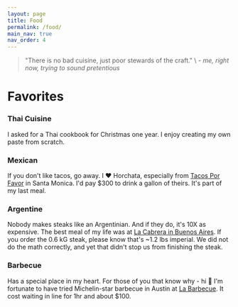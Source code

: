 ```yaml
---
layout: page
title: Food
permalink: /food/
main_nav: true
nav_order: 4
---
```


> "There is no bad cuisine, just poor stewards of the craft." \\
> _- me, right now, trying to sound pretentious_

# Favorites
### Thai Cuisine
I asked for a Thai cookbook for Christmas one year. I enjoy creating my own paste from scratch.

### Mexican
If you don't like tacos, go away. I ❤️ Horchata, especially from [Tacos Por Favor](https://www.tacosporfavor.us/) in Santa Monica. I'd pay $300 to drink a gallon of theirs. It's part of my last meal.

### Argentine
Nobody makes steaks like an Argentinian. And if they do, it's 10X as expensive. The best meal of my life was at [La Cabrera in Buenos Aires](https://www.lacabrera.com.ar/). If you order the 0.6 kG steak, please know that's ~1.2 lbs imperial. We did not do the math correctly, and yet that didn't stop us from finishing the steak.

### Barbecue
Has a special place in my heart. For those of you that know why - hi 🤗 I'm fortunate to have tried Michelin-star barbecue in Austin at [La Barbecue](https://www.labarbecue.com/). It cost waiting in line for 1hr and about $100.
